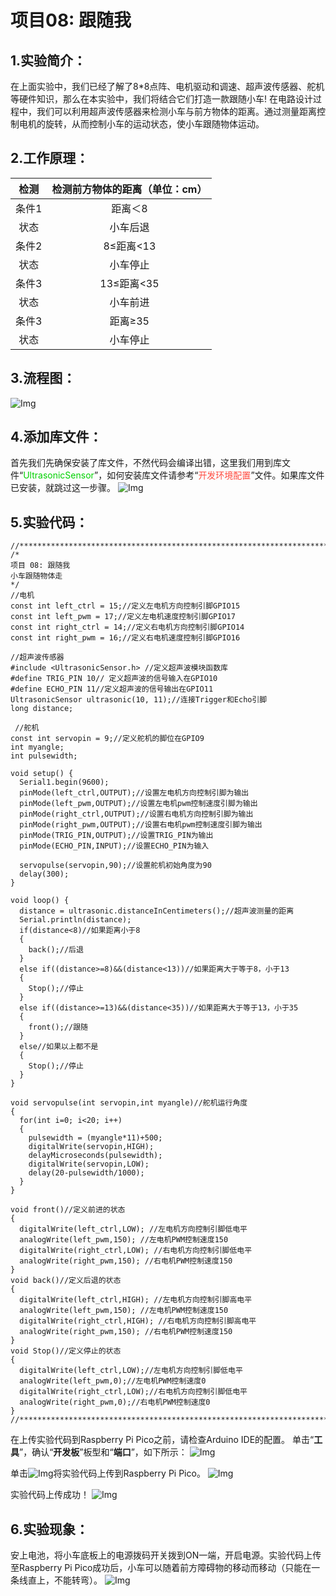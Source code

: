 # 项目08: 跟随我


## 1.实验简介：
在上面实验中，我们已经了解了8*8点阵、电机驱动和调速、超声波传感器、舵机等硬件知识，那么在本实验中，我们将结合它们打造一款跟随小车! 在电路设计过程中，我们可以利用超声波传感器来检测小车与前方物体的距离。通过测量距离控制电机的旋转，从而控制小车的运动状态，使小车跟随物体运动。
## 2.工作原理：
|检测|检测前方物体的距离（单位：cm）|
| :--: | :--: |
|条件1|距离＜8|
|状态|小车后退|
|条件2|8≤距离<13|
|状态|小车停止|
|条件3|13≤距离<35|
|状态|小车前进|
|条件3|距离≥35|
|状态|小车停止|

## 3.流程图：
![Img](../../media/项目08-1img-20230330120246.png)

## 4.添加库文件：
首先我们先确保安装了库文件，不然代码会编译出错，这里我们用到库文件“<span style="color: rgb(0, 209, 0);">UltrasonicSensor</span>”，如何安装库文件请参考“<span style="color: rgb(255, 76, 65);">开发环境配置</span>”文件。如果库文件已安装，就跳过这一步骤。
![Img](../../media/添加库文件img-20230531133712.png)

## 5.实验代码：

```
//*************************************************************************************
/*
项目 08: 跟随我
小车跟随物体走
*/ 
//电机
const int left_ctrl = 15;//定义左电机方向控制引脚GPIO15
const int left_pwm = 17;//定义左电机速度控制引脚GPIO17
const int right_ctrl = 14;//定义右电机方向控制引脚GPIO14
const int right_pwm = 16;//定义右电机速度控制引脚GPIO16

//超声波传感器
#include <UltrasonicSensor.h> //定义超声波模块函数库
#define TRIG_PIN 10// 定义超声波的信号输入在GPIO10
#define ECHO_PIN 11//定义超声波的信号输出在GPIO11
UltrasonicSensor ultrasonic(10, 11);//连接Trigger和Echo引脚
long distance;

 //舵机
const int servopin = 9;//定义舵机的脚位在GPIO9
int myangle;
int pulsewidth;

void setup() {
  Serial1.begin(9600);
  pinMode(left_ctrl,OUTPUT);//设置左电机方向控制引脚为输出
  pinMode(left_pwm,OUTPUT);//设置左电机pwm控制速度引脚为输出
  pinMode(right_ctrl,OUTPUT);//设置右电机方向控制引脚为输出
  pinMode(right_pwm,OUTPUT);//设置右电机pwm控制速度引脚为输出
  pinMode(TRIG_PIN,OUTPUT);//设置TRIG_PIN为输出
  pinMode(ECHO_PIN,INPUT);//设置ECHO_PIN为输入
  
  servopulse(servopin,90);//设置舵机初始角度为90
  delay(300);
}

void loop() {
  distance = ultrasonic.distanceInCentimeters();//超声波测量的距离
  Serial.println(distance);
  if(distance<8)//如果距离小于8
  {
    back();//后退
  }
  else if((distance>=8)&&(distance<13))//如果距离大于等于8，小于13
  {
    Stop();//停止
  }
  else if((distance>=13)&&(distance<35))//如果距离大于等于13，小于35
  {
    front();//跟随
  }
  else//如果以上都不是
  {
    Stop();//停止
  }
}

void servopulse(int servopin,int myangle)//舵机运行角度
{
  for(int i=0; i<20; i++)
  {
    pulsewidth = (myangle*11)+500;
    digitalWrite(servopin,HIGH);
    delayMicroseconds(pulsewidth);
    digitalWrite(servopin,LOW);
    delay(20-pulsewidth/1000);
  }  
}

void front()//定义前进的状态
{
  digitalWrite(left_ctrl,LOW); //左电机方向控制引脚低电平
  analogWrite(left_pwm,150); //左电机PWM控制速度150
  digitalWrite(right_ctrl,LOW); //右电机方向控制引脚低电平
  analogWrite(right_pwm,150); //右电机PWM控制速度150
}
void back()//定义后退的状态
{
  digitalWrite(left_ctrl,HIGH); //左电机方向控制引脚高电平
  analogWrite(left_pwm,150); //左电机PWM控制速度150
  digitalWrite(right_ctrl,HIGH); //右电机方向控制引脚高电平
  analogWrite(right_pwm,150); //右电机PWM控制速度150
}
void Stop()//定义停止的状态
{
  digitalWrite(left_ctrl,LOW);//左电机方向控制引脚低电平
  analogWrite(left_pwm,0);//左电机PWM控制速度0
  digitalWrite(right_ctrl,LOW);//右电机方向控制引脚低电平
  analogWrite(right_pwm,0);//右电机PWM控制速度0
}
//*************************************************************************************

```
在上传实验代码到Raspberry Pi Pico之前，请检查Arduino IDE的配置。
单击“**工具**”，确认“**开发板**”板型和“**端口**”，如下所示：
![Img](../../media/项目08-2img-20230531150651.jpg)

单击![Img](../../media/上传按钮img-20230506095425.png)将实验代码上传到Raspberry Pi Pico。
![Img](../../media/项目08-3img-20230531150720.png)

实验代码上传成功！
![Img](../../media/项目08-4img-20230531150753.png)

## 6.实验现象：
安上电池，将小车底板上的电源拨码开关拨到ON一端，开启电源。实验代码上传至Raspberry Pi Pico成功后，小车可以随着前方障碍物的移动而移动（只能在一条线直上，不能转弯）。
![Img](../../media/项目08-0img-20230518083845.png)